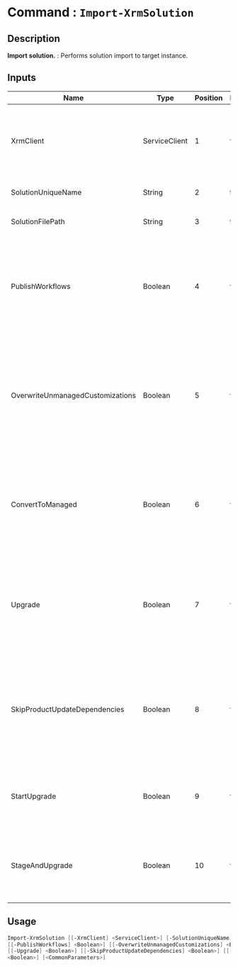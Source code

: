 ﻿# Command : `Import-XrmSolution` 

## Description

**Import solution.** : Performs solution import to target instance.

## Inputs

Name|Type|Position|Required|Default|Description
----|----|--------|--------|-------|-----------
XrmClient|ServiceClient|1|false|$Global:XrmClient|Xrm connector initialized to target instance. Use latest one by default. (Dataverse ServiceClient)
SolutionUniqueName|String|2|true||Solution unique name to import.
SolutionFilePath|String|3|true||Full path to solution file (.zip).
PublishWorkflows|Boolean|4|false|True|Gets or sets whether any processes (workflows) included in the solution should be activated after they are imported. (Default : true)
OverwriteUnmanagedCustomizations|Boolean|5|false|False|Gets or sets whether any unmanaged customizations that have been applied over existing managed solution components should be overwritten. (Default : true)
ConvertToManaged|Boolean|6|false|False|Direct the system to convert any matching unmanaged customizations into your managed solution. (Default : false)
Upgrade|Boolean|7|false|False|Gets or sets whether to import the solution as a holding solution with immediate application of the upgrade. (Default : false)
SkipProductUpdateDependencies|Boolean|8|false|True|Gets or sets whether enforcement of dependencies related to product updates should be skipped. (Default : false)
StartUpgrade|Boolean|9|false|False|Start Upgrade operation immediatly after solution import. (Default : false)
StageAndUpgrade|Boolean|10|false|False|Import solution, stage it for upgrade, and apply the upgrade in one action. (Default : false)


## Usage

```Powershell 
Import-XrmSolution [[-XrmClient] <ServiceClient>] [-SolutionUniqueName] <String> [-SolutionFilePath] <String> 
[[-PublishWorkflows] <Boolean>] [[-OverwriteUnmanagedCustomizations] <Boolean>] [[-ConvertToManaged] <Boolean>] 
[[-Upgrade] <Boolean>] [[-SkipProductUpdateDependencies] <Boolean>] [[-StartUpgrade] <Boolean>] [[-StageAndUpgrade] 
<Boolean>] [<CommonParameters>]
``` 



